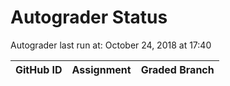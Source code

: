 # Autograder Status
Autograder last run at: October 24, 2018 at 17:40

| GitHub ID | Assignment | Graded Branch |
|-----------|------------|---------------|
